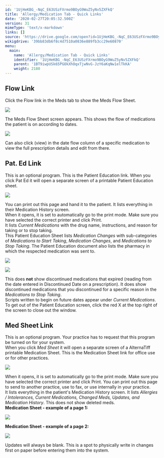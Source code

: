 ```yaml
---
id: '1UjHeKBG_-NqC_E63USzFXrmo9BOyG9WuZ5yNv5ZXFkQ'
title: 'Allergy/Medication Tab - Quick Links'
date: '2020-02-27T20:05:32.500Z'
version: 31
mimeType: 'text/x-markdown'
links: []
source: 'https://drive.google.com/open?id=1UjHeKBG_-NqC_E63USzFXrmo9BOyG9WuZ5yNv5ZXFkQ'
wikigdrive: '39bb83db6f8c4d7510a0836e889fb3cc29e60870'
menu:
  main:
    name: 'Allergy/Medication Tab - Quick Links'
    identifier: '1UjHeKBG_-NqC_E63USzFXrmo9BOyG9WuZ5yNv5ZXFkQ'
    parent: '1BT9iwpUSk65PGOkXhOqxTjwNvG-JzY6aKqNw1elTkKA'
    weight: 2180
---
```

## Flow Link  
  
Click the Flow link in the Meds tab to show the Meds Flow Sheet.
  
![](../allergy-medication-tab-quick-links.assets/1000000000000499000001A2DF327F2599225D48.png)  

The Meds Flow Sheet screen appears. This shows the flow of medications the patient is on according to dates.
  
![](../allergy-medication-tab-quick-links.assets/1000000000000382000001D36AE75A2751FB317D.png)  

Can also click (view) in the date flow column of a specific medication to view the full prescription details and edit from there.
  
## Pat. Ed Link  
  
This is an optional program. This is the Patient Education link. When you click Pat Ed it will open a separate screen of a printable Patient Education sheet.
  
![](../allergy-medication-tab-quick-links.assets/100000000000048B0000009FAEAEB4122B958D32.png)  

You can print out this page and hand it to the patient. It lists everything in their Medication History screen.  
When it opens, it is set to automatically go to the print mode. Make sure you have selected the correct printer and click Print.  
It lists *Current Medications* with the drug name, instructions, and reason for taking or to stop taking.  
This Patient Education Sheet lists *Medication Changes* with sub-categories of *Medications to Start Taking*, *Medication Changes*, and *Medications to Stop Taking*. The Patient Education document also lists the pharmacy in which the respected medication was sent to.
  
![](../allergy-medication-tab-quick-links.assets/10000000000003BC00000223AD33C21AA1F095B5.png)  

  
![](../allergy-medication-tab-quick-links.assets/10000000000003C1000001E8EB3777D460AADF67.png)  

This does **not** show discontinued medications that expired (reading from the date entered in Discontinued Date on a prescription). It does show discontinued medications that you discontinued for a specific reason in the *Medications to Stop Taking*.  
Scripts written to begin on future dates appear under *Current Medications*.  
To get out of the Patient Education screen, click the red X at the top right of the screen to close out the window.
  
## Med Sheet Link  
  
This is an optional program. Your practice has to request that this program be turned on for your system.  
When you click *Med Sheet* it will open a separate screen of a AlternaTiff printable Medication Sheet. This is the Medication Sheet link for office use or for other practices.
  
![](../allergy-medication-tab-quick-links.assets/100000000000048B0000009FAEAEB4122B958D32.png)  

When it opens, it is set to automatically go to the print mode. Make sure you have selected the correct printer and click Print. You can print out this page to send to another practice, use to fax, or use internally in your practice.  
It lists everything in the patient's Medication History screen. It lists *Allergies / Intolerances, Current Medications, Changed Meds, Updates, and Medication History*. This does not show deleted meds.  
**Medication Sheet - example of a page 1:**
  
![](../allergy-medication-tab-quick-links.assets/10000000000003B10000020779CBC11C439155FC.png)  

**Medication Sheet - example of a page 2:**
  
![](../allergy-medication-tab-quick-links.assets/10000000000003B40000020AF7BE7C12570AE24F.png)  

Updates will always be blank. This is a spot to physically write in changes first on paper before entering them into the system.
